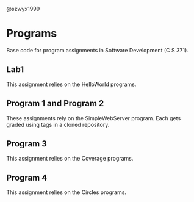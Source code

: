 @szwyx1999

# Programs
Base code for program assignments in Software Development (C S 371). 

## Lab1
This assignment relies on the HelloWorld programs.

## Program 1 and Program 2
These assignments rely on the SimpleWebServer program. Each gets graded using tags in a cloned repository. 

## Program 3
This assignment relies on the Coverage programs. 

## Program 4
This assignment relies on the Circles programs. 
